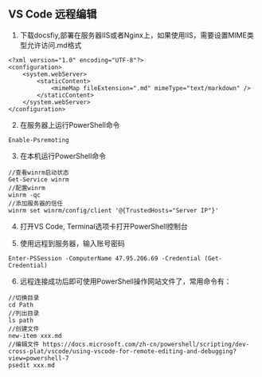 ## VS Code 远程编辑
1. 下载docsfiy,部署在服务器IIS或者Nginx上，如果使用IIS，需要设置MIME类型允许访问.md格式
```
<?xml version="1.0" encoding="UTF-8"?>
<configuration>
    <system.webServer>
        <staticContent>
            <mimeMap fileExtension=".md" mimeType="text/markdown" />
        </staticContent>
    </system.webServer>
</configuration>
```
2. 在服务器上运行PowerShell命令
```
Enable-Psremoting
```
3. 在本机运行PowerShell命令
```
//查看winrm启动状态
Get-Service winrm 
//配置winrm
winrm -qc
//添加服务器的信任
winrm set winrm/config/client '@{TrustedHosts="Server IP"}'
```
4. 打开VS Code, Terminal选项卡打开PowerShell控制台

5. 使用远程到服务器，输入账号密码
```
Enter-PSSession -ComputerName 47.95.206.69 -Credential (Get-Credential)
```
6. 远程连接成功后即可使用PowerShell操作网站文件了，常用命令有：
```
//切换目录
cd Path 
//列出目录
ls path
//创建文件
new-item xxx.md
//编辑文件 https://docs.microsoft.com/zh-cn/powershell/scripting/dev-cross-plat/vscode/using-vscode-for-remote-editing-and-debugging?view=powershell-7
psedit xxx.md
```